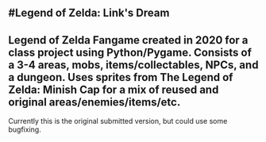 #Legend of Zelda: Link's Dream
-----------
Legend of Zelda Fangame created in 2020 for a class project using Python/Pygame.
Consists of a 3-4 areas, mobs, items/collectables, NPCs, and a dungeon.
Uses sprites from The Legend of Zelda: Minish Cap for a mix of reused and original areas/enemies/items/etc.
-----------
Currently this is the original submitted version, but could use some bugfixing.

